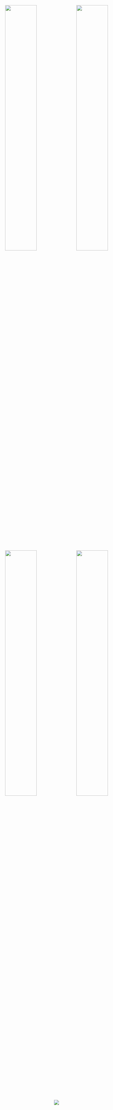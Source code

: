 <div align="center">
        <img width="45%" src="https://github-readme-stats.vercel.app/api?username=DeeVonkie&layout=compact&theme=react&hide_border=true&count_private=true"/>
        <img width="45%" src="https://github-readme-stats.vercel.app/api?username=Cube0zus&layout=compact&theme=react&hide_border=true&count_private=true"/>
        <img width="45%" src="https://github-readme-stats.vercel.app/api?username=Arqsz&layout=compact&theme=react&hide_border=true&count_private=true"/>
        <img width="45%" src="https://github-readme-stats.vercel.app/api?username=Kevintjuhz&layout=compact&theme=react&hide_border=true&count_private=true"/>
  <p><a href="https://discord.gg/roerveen">
      <img src="https://img.shields.io/discord/482918925080854529?style=for-the-badge&logo=discord&labelColor=7289da&logoColor=white&color=2c2f33&label=Discord"/>
  </a></p>
</div>
